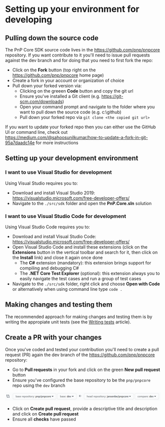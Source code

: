 # Setting up your environment for developing

## Pulling down the source code

The PnP Core SDK source code lives in the https://github.com/pnp/pnpcore repository. If you want contribute to it you'll need to issue pull requests against the dev branch and for doing that you need to first fork the repo:

- Click on the **Fork** button (top right on the https://github.com/pnp/pnpcore home page)
- Create a fork in your account or organization of choice
- Pull down your forked version via:
  - Clicking on the greeen **Code** button and copy the git url
  - Ensure you've installed a Git client (e.g. https://git-scm.com/downloads)
  - Open your command prompt and navigate to the folder where you want to pull down the source code (e.g. c:\github)
  - Pull down your forked repo via `git clone <the copied git url>`

If you want to update your forked repo then you can either use the GitHub UI or command line, check out https://medium.com/@sahoosunilkumar/how-to-update-a-fork-in-git-95a7daadc14e for more instructions

## Setting up your development environment

### I want to use Visual Studio for development

Using Visual Studio requires you to:

- Download and install Visual Studio 2019: https://visualstudio.microsoft.com/free-developer-offers/
- Navigate to the `./src/sdk` folder and open the **PnP.Core.sln** solution

### I want to use Visual Studio Code for development

Using Visual Studio Code requires you to:

- Download and install Visual Studio Code: https://visualstudio.microsoft.com/free-developer-offers/
- Open Visual Studio Code and install these extensions (click on the **Extensions** button in the vertical toolbar and search for it, then click on the **Install** link) and close it again once done
  - The **C#** extension (mandatory): this extension brings support for compiling and debugging C#
  - The **.NET Core Test Explorer** (optional): this extension always you to easily navigate the test cases and run a group of test cases
- Navigate to the `./src/sdk` folder, right click and choose **Open with Code** or alternatively when using command line type `code .`

## Making changes and testing them

The recommended approach for making changes and testing them is by writing the appropiate unit tests (see the [Writing tests](writing%20tests.md) article).

## Create a PR with your changes

Once you've coded and tested your contribution you'll need to create a pull request (PR) again the dev branch of the https://github.com/pnp/pnpcore repository:

- Go to **Pull requests** in your fork and click on the green **New pull request** button
- Ensure you've configured the base repository to be the `pnp/pnpcore` repo using the `dev` branch

![pr](../../images/pullrequest.png)

- Click on **Create pull request**, provide a descriptive title and description and click on **Create pull request**
- Ensure all **checks** have passed